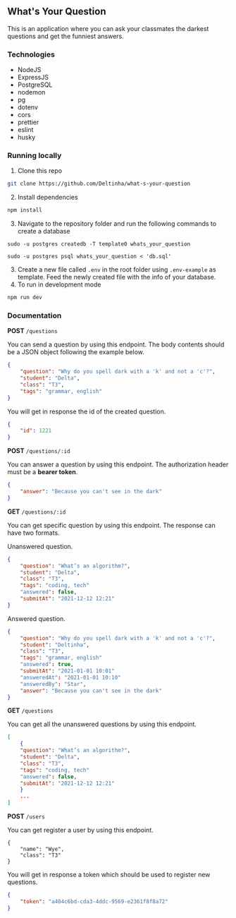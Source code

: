 ## What's Your Question

This is an application where you can ask your classmates the darkest questions and get the funniest answers.

### Technologies

- NodeJS
- ExpressJS
- PostgreSQL
- nodemon
- pg
- dotenv
- cors
- prettier
- eslint
- husky

### Running locally

1. Clone this repo

```sh
git clone https://github.com/Deltinha/what-s-your-question
```

2. Install dependencies

```sh
npm install
```

3. Navigate to the repository folder and run the following commands to create a database

```ssh
sudo -u postgres createdb -T template0 whats_your_question

sudo -u postgres psql whats_your_question < 'db.sql'
```

3. Create a new file called `.env` in the root folder using `.env-example` as template. Feed the newly created file with the info of your database.
4. To run in development mode

```sh
npm run dev
```

### Documentation

**POST** `/questions`

You can send a question by using this endpoint. The body contents should be a JSON object following the example below.

```json
{
	"question": "Why do you spell dark with a 'k' and not a 'c'?",
	"student": "Delta",
	"class": "T3",
	"tags": "grammar, english"
}
```

You will get in response the id of the created question.

```json
{
	"id": 1221
}
```

**POST** `/questions/:id`

You can answer a question by using this endpoint. The authorization header must be a **bearer token**.

```json
{
	"answer": "Because you can't see in the dark" 
}
```

**GET** `/questions/:id`

You can get  specific question by using this endpoint. The response can have two formats.

Unanswered question.

```json
{
	"question": "What’s an algorithm?",
	"student": "Delta",
	"class": "T3",
	"tags": "coding, tech"
	"answered": false,
	"submitAt": "2021-12-12 12:21"
}
```

Answered question.

```json
{	
	"question": "Why do you spell dark with a 'k' and not a 'c'?",
	"student": "Deltinha",
	"class": "T3",
	"tags": "grammar, english"
	"answered": true,
	"submitAt": "2021-01-01 10:01"
	"answeredAt": "2021-01-01 10:10"
	"answeredBy": "Star",
	"answer": "Because you can't see in the dark" 
}
```

**GET** `/questions`

You can get all the unanswered questions by using this endpoint.

```json
[
    {
	"question": "What’s an algorithm?",
	"student": "Delta",
	"class": "T3",
	"tags": "coding, tech"
	"answered": false,
	"submitAt": "2021-12-12 12:21"
	}
    ...
]
```

**POST** `/users`

You can get register a user by using this endpoint.

```jso
{
	"name": "Wye",
	"class": "T3" 
}
```

You will get in response a token which should be used to register new questions.

```json
{
	"token": "a404c6bd-cda3-4ddc-9569-e2361f8f8a72"
}
```

